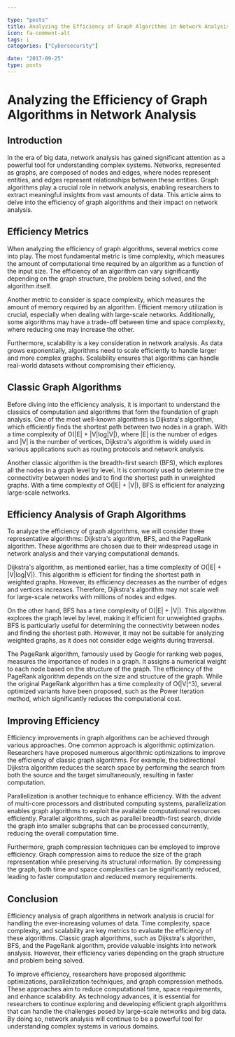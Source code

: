 ```yaml
---

type: "posts"
title: Analyzing the Efficiency of Graph Algorithms in Network Analysis
icon: fa-comment-alt
tags: i
categories: ["Cybersecurity"]

date: "2017-09-25"
type: posts
---
```





# Analyzing the Efficiency of Graph Algorithms in Network Analysis

## Introduction
In the era of big data, network analysis has gained significant attention as a powerful tool for understanding complex systems. Networks, represented as graphs, are composed of nodes and edges, where nodes represent entities, and edges represent relationships between these entities. Graph algorithms play a crucial role in network analysis, enabling researchers to extract meaningful insights from vast amounts of data. This article aims to delve into the efficiency of graph algorithms and their impact on network analysis.

## Efficiency Metrics
When analyzing the efficiency of graph algorithms, several metrics come into play. The most fundamental metric is time complexity, which measures the amount of computational time required by an algorithm as a function of the input size. The efficiency of an algorithm can vary significantly depending on the graph structure, the problem being solved, and the algorithm itself.

Another metric to consider is space complexity, which measures the amount of memory required by an algorithm. Efficient memory utilization is crucial, especially when dealing with large-scale networks. Additionally, some algorithms may have a trade-off between time and space complexity, where reducing one may increase the other.

Furthermore, scalability is a key consideration in network analysis. As data grows exponentially, algorithms need to scale efficiently to handle larger and more complex graphs. Scalability ensures that algorithms can handle real-world datasets without compromising their efficiency.

## Classic Graph Algorithms
Before diving into the efficiency analysis, it is important to understand the classics of computation and algorithms that form the foundation of graph analysis. One of the most well-known algorithms is Dijkstra's algorithm, which efficiently finds the shortest path between two nodes in a graph. With a time complexity of O(|E| + |V|log|V|), where |E| is the number of edges and |V| is the number of vertices, Dijkstra's algorithm is widely used in various applications such as routing protocols and network analysis.

Another classic algorithm is the breadth-first search (BFS), which explores all the nodes in a graph level by level. It is commonly used to determine the connectivity between nodes and to find the shortest path in unweighted graphs. With a time complexity of O(|E| + |V|), BFS is efficient for analyzing large-scale networks.

## Efficiency Analysis of Graph Algorithms
To analyze the efficiency of graph algorithms, we will consider three representative algorithms: Dijkstra's algorithm, BFS, and the PageRank algorithm. These algorithms are chosen due to their widespread usage in network analysis and their varying computational demands.

Dijkstra's algorithm, as mentioned earlier, has a time complexity of O(|E| + |V|log|V|). This algorithm is efficient for finding the shortest path in weighted graphs. However, its efficiency decreases as the number of edges and vertices increases. Therefore, Dijkstra's algorithm may not scale well for large-scale networks with millions of nodes and edges.

On the other hand, BFS has a time complexity of O(|E| + |V|). This algorithm explores the graph level by level, making it efficient for unweighted graphs. BFS is particularly useful for determining the connectivity between nodes and finding the shortest path. However, it may not be suitable for analyzing weighted graphs, as it does not consider edge weights during traversal.

The PageRank algorithm, famously used by Google for ranking web pages, measures the importance of nodes in a graph. It assigns a numerical weight to each node based on the structure of the graph. The efficiency of the PageRank algorithm depends on the size and structure of the graph. While the original PageRank algorithm has a time complexity of O(|V|^3), several optimized variants have been proposed, such as the Power Iteration method, which significantly reduces the computational cost.

## Improving Efficiency
Efficiency improvements in graph algorithms can be achieved through various approaches. One common approach is algorithmic optimization. Researchers have proposed numerous algorithmic optimizations to improve the efficiency of classic graph algorithms. For example, the bidirectional Dijkstra algorithm reduces the search space by performing the search from both the source and the target simultaneously, resulting in faster computation.

Parallelization is another technique to enhance efficiency. With the advent of multi-core processors and distributed computing systems, parallelization enables graph algorithms to exploit the available computational resources efficiently. Parallel algorithms, such as parallel breadth-first search, divide the graph into smaller subgraphs that can be processed concurrently, reducing the overall computation time.

Furthermore, graph compression techniques can be employed to improve efficiency. Graph compression aims to reduce the size of the graph representation while preserving its structural information. By compressing the graph, both time and space complexities can be significantly reduced, leading to faster computation and reduced memory requirements.

## Conclusion
Efficiency analysis of graph algorithms in network analysis is crucial for handling the ever-increasing volumes of data. Time complexity, space complexity, and scalability are key metrics to evaluate the efficiency of these algorithms. Classic graph algorithms, such as Dijkstra's algorithm, BFS, and the PageRank algorithm, provide valuable insights into network analysis. However, their efficiency varies depending on the graph structure and problem being solved.

To improve efficiency, researchers have proposed algorithmic optimizations, parallelization techniques, and graph compression methods. These approaches aim to reduce computational time, space requirements, and enhance scalability. As technology advances, it is essential for researchers to continue exploring and developing efficient graph algorithms that can handle the challenges posed by large-scale networks and big data. By doing so, network analysis will continue to be a powerful tool for understanding complex systems in various domains.